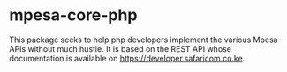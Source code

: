 # mpesa-core-php
This package seeks to help php developers implement the various Mpesa APIs without much hustle. It is based on the REST API whose documentation is available on https://developer.safaricom.co.ke.

